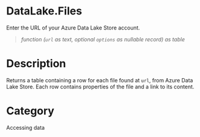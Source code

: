 # DataLake.Files
Enter the URL of your Azure Data Lake Store account.
> _function (<code>url</code> as text, optional <code>options</code> as nullable record) as table_

# Description 
Returns a table containing a row for each file found at <code>url</code>, from Azure Data Lake Store. Each row contains properties of the file and a link to its content.
# Category 
Accessing data
